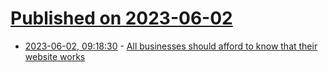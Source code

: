 # [Published on 2023-06-02](index.md)

* [2023-06-02, 09:18:30](https://lobste.rs/s/qwiube/all_businesses_should_afford_know_their) - [All businesses should afford to know that their website works](https://squidler.io/)
